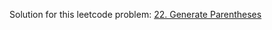 Solution for this leetcode problem: [22. Generate Parentheses](https://leetcode.com/problems/generate-parentheses/)
